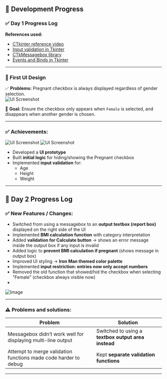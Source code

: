 ## 📅 Development Progress

### ✅ Day 1 Progress Log

**References used:**
- [CTkinter reference video](https://www.youtube.com/watch?v=Miydkti_QVE)
- [Input validation in Tkinter](https://www.pythonguis.com/tutorials/input-validation-tkinter/)
- [CTkMessagebox library](https://github.com/Akascape/CTkMessagebox)
- [Events and Binds in Tkinter](https://python-course.eu/tkinter/events-and-binds-in-tkinter.php)

---

### 🎨 First UI Design

✅ **Problems:** Pregnant checkbox is always displayed regardless of gender selection.  
![UI Screenshot](https://github.com/user-attachments/assets/2feb043b-74f1-42f8-9073-c37836f11d5d)

🎯 **Goal:** Ensure the checkbox only appears when `Female` is selected, and disappears when another gender is chosen.

---

### ✅ Achievements:
![UI Screenshot](https://github.com/user-attachments/assets/fb2f3ff2-d5a5-489c-964d-ced0283c957b)
![UI Screenshot](https://github.com/user-attachments/assets/9952e118-a4d4-48ee-b5ce-cf1ad17be498)
- Developed a **UI prototype**
- Built **initial logic** for hiding/showing the Pregnant checkbox
- Implemented **input validation** for:
  - Age
  - Height
  - Weight

---

## 📅 Day 2 Progress Log

### ✅ New Features / Changes:
- Switched from using a messagebox to an **output textbox (report box)** displayed on the right side of the UI
- Implemented **BMI calculation function** with category interpretation
- Added **validation for Calculate button** → shows an error message inside the output box if any input is invalid
- Added logic to **prevent BMI calculation if pregnant** (shows message in output box)
- Improved UI styling → **Iron Man themed color palette**
- Implemented **input restriction: entries now only accept numbers**
- Removed the old function that showed/hid the checkbox when selecting "Female" (checkbox always visible now)
- 
![Image](https://github.com/user-attachments/assets/8ab4a200-43cb-4d8f-80c9-895d0cb9629d)

---

### ⚠️ Problems and solutions:
| Problem | Solution |
|---------|----------|
| Messagebox didn’t work well for displaying multi-line output | Switched to using a **textbox output area instead** |
| Attempt to merge validation functions made code harder to debug | Kept **separate validation functions** |

---
